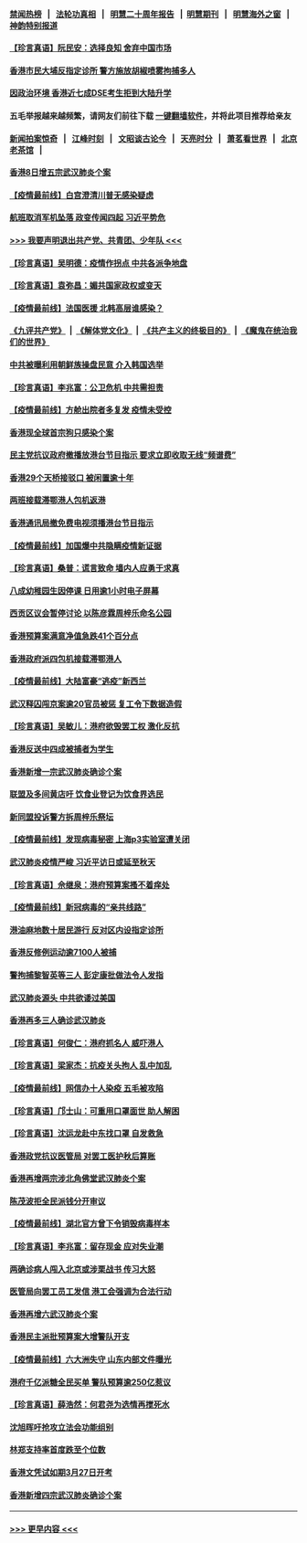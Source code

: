 #### [禁闻热榜](热点新闻.md?=0)  &nbsp;&nbsp;|&nbsp;&nbsp; [法轮功真相](https://github.com/gfw-breaker/truth/blob/master/README.md?=0) &nbsp;&nbsp;|&nbsp;&nbsp; [明慧二十周年报告](https://github.com/gfw-breaker/mh-reports/blob/master/README.md?=0) &nbsp;&nbsp;|&nbsp;&nbsp;[明慧期刊](https://github.com/gfw-breaker/mh-qikan) &nbsp;&nbsp;|&nbsp;&nbsp; [明慧海外之窗](https://github.com/gfw-breaker/mh-news/blob/master/README.md?=0) &nbsp;&nbsp;|&nbsp;&nbsp; [神韵特别报道](https://github.com/gfw-breaker/mh-news/blob/master/shenyun.md?=0)
#### [【珍言真语】阮民安：选择良知 舍弃中国市场](../pages/nsc415/n11927705.md?t=03100432) 
#### [香港市民大埔反指定诊所 警方施放胡椒喷雾拘捕多人](../pages/nsc415/n11925774.md?t=03100432) 
#### [因政治环境 香港近七成DSE考生拒到大陆升学](../pages/nsc415/n11925759.md?t=03100432) 
#### 五毛举报越来越频繁，请网友们前往下载 [一键翻墙软件](https://github.com/gfw-breaker/ssr-accounts)，并将此项目推荐给亲友
#### [新闻拍案惊奇](https://github.com/gfw-breaker/banned-news/blob/master/pages/link4.md) &nbsp;&nbsp;|&nbsp;&nbsp; [江峰时刻](https://github.com/gfw-breaker/banned-news/blob/master/pages/link4.md) &nbsp;&nbsp;|&nbsp;&nbsp; [文昭谈古论今](https://github.com/gfw-breaker/banned-news/blob/master/pages/link4.md) &nbsp;&nbsp;|&nbsp;&nbsp; [天亮时分](https://github.com/gfw-breaker/banned-news/blob/master/pages/link4.md) &nbsp;&nbsp;|&nbsp;&nbsp; [萧茗看世界](https://github.com/gfw-breaker/banned-news/blob/master/pages/link4.md) &nbsp;&nbsp;|&nbsp;&nbsp; [北京老茶馆](https://github.com/gfw-breaker/banned-news/blob/master/pages/link4.md) &nbsp;&nbsp;|&nbsp;&nbsp; 
#### [香港8日增五宗武汉肺炎个案](../pages/nsc415/n11925736.md?t=03100432) 
#### [【疫情最前线】白宫澄清川普无感染疑虑](../pages/nsc415/n11925567.md?t=03100432) 
#### [航班取消军机坠落 政变传闻四起 习近平势危](../pages/nsc415/n11925467.md?t=03100432) 
#### [>>> 我要声明退出共产党、共青团、少年队 <<<](https://github.com/begood0513/goodnews/blob/master/quit/letter.md) 
#### [【珍言真语】吴明德：疫情作拐点 中共各派争地盘](../pages/nsc415/n11925299.md?t=03100432) 
#### [【珍言真语】袁弥昌：媚共国家政权或变天](../pages/nsc415/n11923199.md?t=03100432) 
#### [【疫情最前线】法国医援 北韩高层谁感染？](../pages/nsc415/n11920850.md?t=03100432) 
#### [《九评共产党》](https://github.com/begood0513/9ping.md/blob/master/README.md) &nbsp;|&nbsp; [《解体党文化》](../../../../jtdwh.md/blob/master/README.md)  &nbsp;|&nbsp; [《共产主义的终极目的》](../../../../gczydzjmd.md/blob/master/README.md) &nbsp;|&nbsp; [《魔鬼在统治我们的世界》](../../../../mgztzwmdsj.md/blob/master/README.md) 
#### [中共被曝利用朝鲜族操盘民意 介入韩国选举](../pages/nsc415/n11921006.md?t=03100432) 
#### [【珍言真语】李兆富：公卫危机 中共需担责](../pages/nsc415/n11920422.md?t=03100432) 
#### [【疫情最前线】方舱出院者多复发 疫情未受控](../pages/nsc415/n11918637.md?t=03100432) 
#### [香港现全球首宗狗只感染个案](../pages/nsc415/n11918710.md?t=03100432) 
#### [民主党抗议政府撤播放港台节目指示 要求立即收取无线“频谱费”](../pages/nsc415/n11918681.md?t=03100432) 
#### [香港29个天桥接驳口 被闲置逾十年](../pages/nsc415/n11918654.md?t=03100432) 
#### [两班接载滞鄂港人包机返港](../pages/nsc415/n11915855.md?t=03100432) 
#### [香港通讯局撤免费电视须播港台节目指示](../pages/nsc415/n11915831.md?t=03100432) 
#### [【疫情最前线】加国爆中共隐瞒疫情新证据](../pages/nsc415/n11915482.md?t=03100432) 
#### [【珍言真语】桑普：谎言致命 墙内人应勇于求真](../pages/nsc415/n11915169.md?t=03100432) 
#### [八成幼稚园生因停课 日用逾1小时电子屏幕](../pages/nsc415/n11913263.md?t=03100432) 
#### [西贡区议会暂停讨论 以陈彦霖周梓乐命名公园](../pages/nsc415/n11913248.md?t=03100432) 
#### [香港预算案满意净值急跌41个百分点](../pages/nsc415/n11913236.md?t=03100432) 
#### [香港政府派四包机接载滞鄂港人](../pages/nsc415/n11913211.md?t=03100432) 
#### [【疫情最前线】大陆富豪“逃疫”新西兰](../pages/nsc415/n11913160.md?t=03100432) 
#### [武汉释囚闯京案逾20官员被惩 复工令下数据造假](../pages/nsc415/n11912743.md?t=03100432) 
#### [【珍言真语】吴敏儿：港府欲毁罢工权 激化反抗](../pages/nsc415/n11912457.md?t=03100432) 
#### [香港反送中四成被捕者为学生](../pages/nsc415/n11910730.md?t=03100432) 
#### [香港新增一宗武汉肺炎确诊个案](../pages/nsc415/n11910724.md?t=03100432) 
#### [联盟及多间黄店吁 饮食业登记为饮食界选民](../pages/nsc415/n11910718.md?t=03100432) 
#### [新同盟投诉警方拆周梓乐祭坛](../pages/nsc415/n11910707.md?t=03100432) 
#### [【疫情最前线】发现病毒秘密 上海p3实验室遭关闭](../pages/nsc415/n11910640.md?t=03100432) 
#### [武汉肺炎疫情严峻 习近平访日或延至秋天](../pages/nsc415/n11910570.md?t=03100432) 
#### [【珍言真语】佘继泉：港府预算案搔不着痒处](../pages/nsc415/n11910011.md?t=03100432) 
#### [【疫情最前线】新冠病毒的“亲共线路”](../pages/nsc415/n11907734.md?t=03100432) 
#### [港油麻地数十居民游行 反对区内设指定诊所](../pages/nsc415/n11907900.md?t=03100432) 
#### [香港反修例运动逾7100人被捕](../pages/nsc415/n11907922.md?t=03100432) 
#### [警拘捕黎智英等三人 彭定康批做法令人发指](../pages/nsc415/n11907905.md?t=03100432) 
#### [武汉肺炎源头 中共欲诿过美国](../pages/nsc415/n11907665.md?t=03100432) 
#### [香港再多三人确诊武汉肺炎](../pages/nsc415/n11907846.md?t=03100432) 
#### [【珍言真语】何俊仁：港府抓名人 威吓港人](../pages/nsc415/n11907561.md?t=03100432) 
#### [【珍言真语】梁家杰：抗疫关头拘人 乱中加乱](../pages/nsc415/n11907444.md?t=03100432) 
#### [【疫情最前线】网信办十人染疫 五毛被攻陷](../pages/nsc415/n11903757.md?t=03100432) 
#### [【珍言真语】邝士山：可重用口罩面世 助人解困](../pages/nsc415/n11903875.md?t=03100432) 
#### [【珍言真语】沈运龙赴中东找口罩 自发救急](../pages/nsc415/n11903291.md?t=03100432) 
#### [香港政党抗议医管局 对罢工医护秋后算账](../pages/nsc415/n11901746.md?t=03100432) 
#### [香港再增两宗涉北角佛堂武汉肺炎个案](../pages/nsc415/n11901737.md?t=03100432) 
#### [陈茂波拒全民派钱分开审议](../pages/nsc415/n11901672.md?t=03100432) 
#### [【疫情最前线】湖北官方曾下令销毁病毒样本](../pages/nsc415/n11901518.md?t=03100432) 
#### [【珍言真语】李兆富：留存现金 应对失业潮](../pages/nsc415/n11901448.md?t=03100432) 
#### [两确诊病人闯入北京或涉栗战书 传习大怒](../pages/nsc415/n11901180.md?t=03100432) 
#### [医管局向罢工员工发信 港工会强调为合法行动](../pages/nsc415/n11898870.md?t=03100432) 
#### [香港再增六武汉肺炎个案](../pages/nsc415/n11898843.md?t=03100432) 
#### [香港民主派批预算案大增警队开支](../pages/nsc415/n11898813.md?t=03100432) 
#### [【疫情最前线】六大洲失守 山东内部文件曝光](../pages/nsc415/n11898455.md?t=03100432) 
#### [港府千亿派糖全民买单 警队预算逾250亿惹议](../pages/nsc415/n11898608.md?t=03100432) 
#### [【珍言真语】薛浩然：何君尧为选情再搅死水](../pages/nsc415/n11898269.md?t=03100432) 
#### [沈旭晖吁抢攻立法会功能组别](../pages/nsc415/n11896084.md?t=03100432) 
#### [林郑支持率首度跌至个位数](../pages/nsc415/n11896058.md?t=03100432) 
#### [香港文凭试如期3月27日开考](../pages/nsc415/n11896055.md?t=03100432) 
#### [香港新增四宗武汉肺炎确诊个案](../pages/nsc415/n11896040.md?t=03100432) 

----
#### [ >>> 更早内容 <<< ](../indexes/nsc415-earlier.md)

